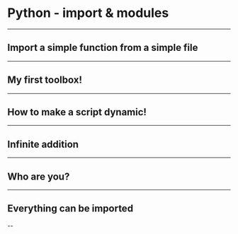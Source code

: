# Python - import & modules
___
##  Import a simple function from a simple file
---
## My first toolbox!
---
## How to make a script dynamic!
---
## Infinite addition
---
##  Who are you?
---
## Everything can be imported
--
##
